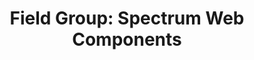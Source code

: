 ---
layout: examples.njk
title: 'Field Group: Spectrum Web Components'
displayName: Field Group
componentName: field-group
componentHeading: sp-field-group
tags:
- component-examples
---